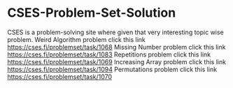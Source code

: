 # CSES-Problem-Set-Solution
CSES is a problem-solving site where given that very interesting topic wise problem.
Weird Algorithm problem click this link https://cses.fi/problemset/task/1068
Missing Number problem click this link https://cses.fi/problemset/task/1083
Repetitions problem click this link https://cses.fi/problemset/task/1069
Increasing Array problem click this link https://cses.fi/problemset/task/1094
Permutations problem click this link https://cses.fi/problemset/task/1070
